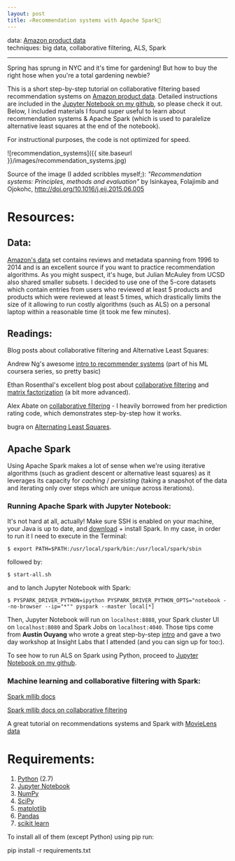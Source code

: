 ```yaml
---
layout: post
title: ✍️Recommendation systems with Apache Spark🤔
---
```

data: [Amazon product data](http://jmcauley.ucsd.edu/data/amazon/)   
techniques: big data, collaborative filtering, ALS, Spark   

---
Spring has sprung in NYC and it's time for gardening! But how to buy the right hose when you're a total gardening newbie?

This is a short step-by-step tutorial on collaborative filtering based recommendation systems on <a href="http://jmcauley.ucsd.edu/data/amazon/">Amazon product data</a>. Detailed instructions are included in the [Jupyter Notebook on my github](https://github.com/zuzannna/GardeningRecommendations/blob/master/GardeningToolsRecommender.ipynb), so please check it out. Below, I included materials I found super useful to learn about recommendation systems & Apache Spark (which is used to paralelize alternative least squares at the end of the notebook).

For instructional purposes, the code is not optimized for speed. 

![recommendation_systems]({{ site.baseurl }}/images/recommendation_systems.jpg)

Source of the image (I added scribbles myself;): _"Recommendation systems: Principles, methods and evaluation"_ by Isinkayea, Folajimib and Ojokohc, http://doi.org/10.1016/j.eij.2015.06.005

# Resources:

## Data:
[Amazon's data](http://jmcauley.ucsd.edu/data/amazon/) set contains reviews and metadata spanning from 1996 to 2014 and is an excellent source if you want to practice recommendation algorithms. As you might suspect, it's huge, but Julian McAuley from UCSD also shared smaller subsets. I decided to use one of the 5-core datasets which contain entries from users who reviewed at least 5 products and products which were reviewed at least 5 times, which drastically limits the size of it allowing to run costly algorithms (such as ALS) on a personal laptop within a reasonable time (it took me few minutes).


## Readings:

Blog posts about collaborative filtering and Alternative Least Squares: 

Andrew Ng's awesome [intro to recommender systems](https://www.coursera.org/learn/machine-learning/home/week/9) (part of his ML coursera series, so pretty basic)

Ethan Rosenthal's excellent blog post about [collaborative filtering](http://blog.ethanrosenthal.com/2015/11/02/intro-to-collaborative-filtering/) and [matrix factorization](http://blog.ethanrosenthal.com/2016/01/09/explicit-matrix-factorization-sgd-als/) (a bit more advanced).

Alex Abate on [collaborative filtering](http://alexabate.github.io/2016/11/05/movie-lens.html) - I heavily borrowed from her prediction rating code, which demonstrates step-by-step how it works.

bugra on [Alternating Least Squares](ttp://bugra.github.io/work/notes/2014-04-19/alternating-least-squares-method-for-collaborative-filtering/).

## Apache Spark

Using Apache Spark makes a lot of sense when we're using iterative algorithms (such as gradient descent or alternative least squares) as it leverages its capacity for *caching* / *persisting* (taking a snapshot of the data and iterating only over steps which are unique across iterations).

### Running Apache Spark with Jupyter Notebook:

It's not hard at all, actually! Make sure SSH is enabled on your machine, your Java is up to date, and [download](http://spark.apache.org/downloads.html) + install Spark. In my case, in order to run it I need to execute in the Terminal:

    $ export PATH=$PATH:/usr/local/spark/bin:/usr/local/spark/sbin

followed by:

    $ start-all.sh

and to lanch Jupyter Notebook with Spark:

    $ PYSPARK_DRIVER_PYTHON=ipython PYSPARK_DRIVER_PYTHON_OPTS="notebook --no-browser --ip="*"" pyspark --master local[*]


Then, Jupyter Notebook will run on <code>localhost:8888</code>, your Spark cluster UI on <code>localhost:8080</code> and Spark Jobs on <code>localhost:4040</code>. 
Those tips come from **Austin Ouyang** who wrote a great step-by-step [intro](http://blog.insightdatalabs.com/jupyter-on-apache-spark-step-by-step/) and gave a two day workshop at Insight Labs that I attended (and you can sign up for too:).

To see how to run ALS on Spark using Python, proceed to [Jupyter Notebook on my github](https://github.com/zuzannna/GardeningRecommendations/blob/master/GardeningToolsRecommender.ipynb).

### Machine learning and collaborative filtering with Spark: 

[Spark mllib docs](http://spark.apache.org/docs/latest/mllib-guide.html)

[Spark mllib docs on collaborative filtering](https://spark.apache.org/docs/latest/mllib-collaborative-filtering.html)

A great tutorial on recommendations systems and Spark with [MovieLens data](https://databricks-training.s3.amazonaws.com/movie-recommendation-with-mllib.html)

# Requirements:

1. <a href="https://www.python.org/"> Python</a> (2.7)
2. <a href="http://jupyter.org/">Jupyter Notebook</a>
3. <a href="http://www.numpy.org/">NumPy</a>
4. <a href="http://www.scipy.org/">SciPy</a>
5. <a href="http://matplotlib.org/">matplotlib</a>
6. <a href="http://pandas.pydata.org">Pandas</a>
7. <a href="http://scikit-learn.org/stable/">scikit learn</a>

To install all of them (except Python) using pip run:

 pip install -r requirements.txt




